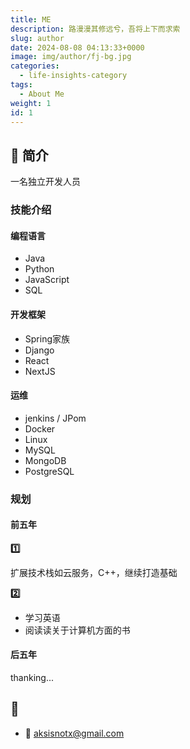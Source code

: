 ```yaml
---
title: ME
description: 路漫漫其修远兮，吾将上下而求索
slug: author
date: 2024-08-08 04:13:33+0000
image: img/author/fj-bg.jpg
categories:
  - life-insights-category
tags:
  - About Me
weight: 1
id: 1
---
```


## 📝 简介

一名独立开发人员

### 技能介绍

#### 编程语言

- Java
- Python
- JavaScript
- SQL

#### 开发框架

- Spring家族
- Django
- React
- NextJS

#### 运维

- jenkins / JPom
- Docker
- Linux
- MySQL
- MongoDB
- PostgreSQL

### 规划

#### 前五年

**1️⃣**

扩展技术栈如云服务，C++，继续打造基础

**2️⃣**

- 学习英语
- 阅读读关于计算机方面的书

#### 后五年

thanking...

## 📧
- 📩 aksisnotx@gmail.com